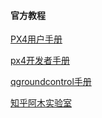 #### 官方教程

[PX4用户手册](https://docs.px4.io/master/en/index.html)

[px4开发者手册](https://dev.px4.io/master/en/index.html)

[qgroundcontrol手册](https://docs.qgroundcontrol.com/en/)

[知乎阿木实验室](https://www.zhihu.com/org/amovlab.com)

